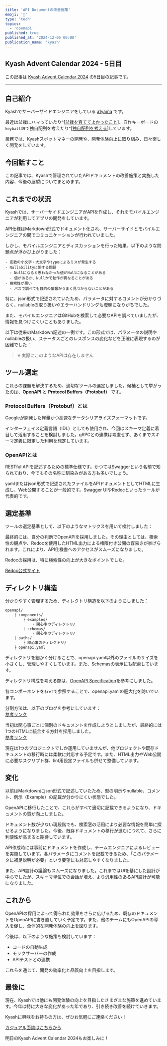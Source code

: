 ```yaml
---
title: 'API Documentの改善施策'
emoji: '📝'
type: 'tech'
topics:
  - 'openapi'
published: true
published_at: '2024-12-05 00:00'
publication_name: 'kyash'
---
```


## Kyash Advent Calendar 2024 - 5日目

この記事は [Kyash Advent Calendar 2024](https://adventar.org/calendars/10680) の5日目の記事です。

---

## 自己紹介

Kyashでサーバーサイドエンジニアをしている [a1yama](https://x.com/xxx_a1_xxx) です。

最近は盆栽にハマっていたり^[[盆栽を育ててよかったこと](https://sizu.me/a1yama/posts/uf1n5d5ez168)]、自作キーボードの`keyball39`で独自配列を考えたり^[[独自配列を考える](https://zenn.dev/a1yama/scraps/213ec43ee9c8b0)]しています。

業務では、Kyashスポットマネーの開発や、開発体験向上に取り組み、日々楽しく開発をしています。

## 今回話すこと

この記事では、Kyashで管理されていたAPIドキュメントの改善施策と実施した内容、今後の展望についてまとめます。

## これまでの状況

Kyashでは、サーバーサイドエンジニアがAPIを作成し、それをモバイルエンジニアが利用してアプリの開発をしています。

API仕様はMarkdown形式でドキュメント化され、サーバーサイドとモバイルエンジニアの間でコミュニケーションが行われていました。

しかし、モバイルエンジニアとディスカッションを行った結果、以下のような問題点が浮かび上がりました：

```plaintext
- 変数の小文字・大文字やtypoによるミスが発生する
- Nullabilityに関する問題
  - Nullになると思わなかった値がNullになることがある
  - 値があるか、Nullかで動作が異なることがある
- 検索性が悪い
  - パスで調べても目的の情報がうまく見つからないことがある
```

特に、json形式で記述されていたため、パラメータに対するコメントが分かりづらく、nullableの取り扱いやエラーハンドリングも曖昧になりがちでした。

また、モバイルエンジニアはGitHubを検索して必要なAPIを調べていましたが、情報を見つけにくいこともありました。

以下は従来のMarkdown記述の一例です。この形式では、パラメータの説明やnullableの扱い、ステータスごとのレスポンスの変化などを正確に表現するのが困難でした：

> ※ 実際にこのようなAPIは存在しません

## ツール選定

これらの課題を解決するため、適切なツールの選定しました。候補として挙がったのは、**OpenAPI** と **Protocol Buffers（Protobuf）** です。

### Protocol Buffers（Protobuf）とは

Googleが開発した軽量かつ高速なデータシリアライズフォーマットです。

インターフェイス定義言語（IDL）としても使用され、今回はスキーマ定義に着目して活用することを検討しました。gRPCとの連携は考慮せず、あくまでスキーマ定義に限定した利用を想定しています。

### OpenAPIとは

RESTful APIを記述するための標準仕様です。かつてはSwaggerという名前で知られており、今でもその名称に馴染みがある方も多いでしょう。

yamlまたはjson形式で記述されたファイルをAPIドキュメントとしてHTMLに生成し、Web公開することが一般的です。Swagger UIやRedocといったツールが代表的です。

## 選定基準

ツールの選定基準として、以下のようなマトリクスを用いて検討しました：

最終的には、自分の判断でOpenAPIを採用しました。その理由としては、検索性の観点や、Redocを使用したHTML出力による権限付き公開の容易さが挙げられます。これにより、API仕様書へのアクセスがスムーズになりました。

Redocの採用は、特に検索性の向上が大きなポイントでした。

[Redoc公式サイト](https://redocly.github.io/redoc/)

## ディレクトリ構造

分かりやすく管理するため、ディレクトリ構造を以下のようにしました：

```bash
openapi/
    ├ components/
        ├ examples/
            ├ 関心事のディレクトリ/
        ├ schemas/
            ├ 関心事のディレクトリ/
    ├ paths/
        ├ 関心事のディレクトリ/
    ├ openapi.yaml
```

ディレクトリを細かく分けることで、openapi.yaml以外のファイルのサイズを小さくし、管理しやすくしています。また、Schemasの表示にも配慮しています。

ディレクトリ構成を考える際は、[OpenAPI Specification](https://swagger.io/specification/)を参考にしました。

各コンポーネントを`$ref`で参照することで、openapi.yamlの肥大化を防いでいます。

分割方法は、以下のブログを参考にしています：\
[参考リンク](https://garafu.blogspot.com/2020/06/multi-file-openapi.html)

当初は関心事ごとに個別のドキュメントを作成しようとしましたが、最終的には1つのHTMLに統合する方針を採用しました。\
[参考リンク](https://zenn.dev/yamatonokuni/articles/f7801d8dcbebad)

現在は1つのプロジェクトでしか運用していませんが、他プロジェクトや既存ドキュメントの移行時には柔軟に対応する予定です。また、HTML出力やWeb公開に必要なスクリプト群、lint用設定ファイルも併せて整備しています。

## 変化

以前はMarkdownにjson形式で記述していたため、型の明示やnullable、コメント、例示（Example）の記載が分かりにくい状態でした。

OpenAPIに移行したことで、これらがすべて適切に記載できるようになり、ドキュメントの質が向上しました。

ドキュメント数が少ない現段階でも、検索窓の活用により必要な情報を簡単に探せるようになりました。今後、既存ドキュメントの移行が進むにつれて、さらに利便性が高まると期待しています。

API作成時には事前にドキュメントを作成し、チームエンジニアによるレビューを実施しています。各パラメータにコメントを記載できるため、「このパラメータに補足説明が必要」という要望にも対応しやすくなりました。

また、API設計の議論もスムーズになりました。これまではUIを基にした設計が中心でしたが、スキーマ単位での会話が増え、より汎用性のあるAPI設計が可能になりました。

## これから

OpenAPIの採用によって得られた効果をさらに広げるため、既存のドキュメントをOpenAPIに書き直していく予定です。また、他のチームにもOpenAPIの導入を促し、全体的な開発体験の向上を図ります。

今後は、以下のような施策も検討しています：

- コードの自動生成
- モックサーバーの作成
- APIテストとの連携

これらを通じて、開発の効率化と品質向上を目指します。

## 最後に

現在、Kyashでは他にも開発体験の向上を目指したさまざまな施策を進めています。今年は特に大きな変化があった年であり、引き続き改善を続けていきます。

Kyashに興味をお持ちの方は、ぜひお気軽にご連絡ください！

[カジュアル面談はこちらから](https://pitta.me/matches/gxnDbkESOGQO)

明日のKyash Advent Calendar 2024もお楽しみに！
